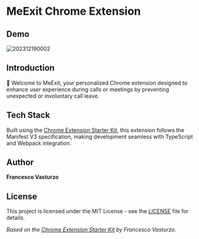 # MeExit Chrome Extension

## Demo

![202312190002](https://github.com/fvastu/MeExit/assets/43243596/c468bb76-467a-4ecd-a16d-dda6029a4b1b)

## Introduction
🚀 Welcome to MeExit, your personalized Chrome extension designed to enhance user experience during calls or meetings by preventing unexpected or involuntary call leave. 

## Tech Stack
Built using the [Chrome Extension Starter Kit](https://github.com/fvastu/chrome-v3-ts-starter), this extension follows the Manifest V3 specification, making development seamless with TypeScript and Webpack integration.

## Author
**Francesco Vasturzo**

## License
This project is licensed under the MIT License - see the [LICENSE](LICENSE) file for details.

*Based on the [Chrome Extension Starter Kit](https://github.com/fvastu/chrome-v3-ts-starter) by Francesco Vasturzo.*
